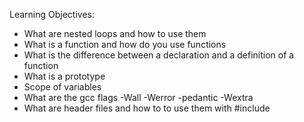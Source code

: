 Learning Objectives:

 *   What are nested loops and how to use them
 *   What is a function and how do you use functions
 *   What is the difference between a declaration and a definition of a function
 *   What is a prototype
 *   Scope of variables
 *   What are the gcc flags -Wall -Werror -pedantic -Wextra
 *   What are header files and how to to use them with #include

